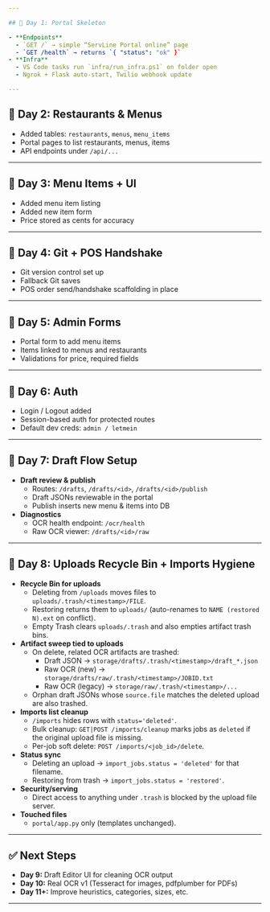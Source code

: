 ```yaml
---

## 🚀 Day 1: Portal Skeleton

- **Endpoints**
  - `GET /` → simple “ServLine Portal online” page
  - `GET /health` → returns `{ "status": "ok" }`
- **Infra**
  - VS Code tasks run `infra/run_infra.ps1` on folder open
  - Ngrok + Flask auto-start, Twilio webhook update

---
```


## 🚀 Day 2: Restaurants & Menus

- Added tables: `restaurants`, `menus`, `menu_items`
- Portal pages to list restaurants, menus, items
- API endpoints under `/api/...`

---

## 🚀 Day 3: Menu Items + UI

- Added menu item listing
- Added new item form
- Price stored as cents for accuracy

---

## 🚀 Day 4: Git + POS Handshake

- Git version control set up
- Fallback Git saves
- POS order send/handshake scaffolding in place

---

## 🚀 Day 5: Admin Forms

- Portal form to add menu items
- Items linked to menus and restaurants
- Validations for price, required fields

---

## 🚀 Day 6: Auth

- Login / Logout added
- Session-based auth for protected routes
- Default dev creds: `admin / letmein`

---

## 🚀 Day 7: Draft Flow Setup

- **Draft review & publish**
  - Routes: `/drafts`, `/drafts/<id>`, `/drafts/<id>/publish`
  - Draft JSONs reviewable in the portal
  - Publish inserts new menu & items into DB
- **Diagnostics**
  - OCR health endpoint: `/ocr/health`
  - Raw OCR viewer: `/drafts/<id>/raw`

---

## 🚀 Day 8: Uploads Recycle Bin + Imports Hygiene

- **Recycle Bin for uploads**
  - Deleting from `/uploads` moves files to `uploads/.trash/<timestamp>/FILE`.
  - Restoring returns them to `uploads/` (auto-renames to `NAME (restored N).ext` on conflict).
  - Empty Trash clears `uploads/.trash` and also empties artifact trash bins.
- **Artifact sweep tied to uploads**
  - On delete, related OCR artifacts are trashed:
    - Draft JSON → `storage/drafts/.trash/<timestamp>/draft_*.json`
    - Raw OCR (new) → `storage/drafts/raw/.trash/<timestamp>/JOBID.txt`
    - Raw OCR (legacy) → `storage/raw/.trash/<timestamp>/...`
  - Orphan draft JSONs whose `source.file` matches the deleted upload are also trashed.
- **Imports list cleanup**
  - `/imports` hides rows with `status='deleted'`.
  - Bulk cleanup: `GET|POST /imports/cleanup` marks jobs as `deleted` if the original upload file is missing.
  - Per-job soft delete: `POST /imports/<job_id>/delete`.
- **Status sync**
  - Deleting an upload → `import_jobs.status = 'deleted'` for that filename.
  - Restoring from trash → `import_jobs.status = 'restored'`.
- **Security/serving**
  - Direct access to anything under `.trash` is blocked by the upload file server.
- **Touched files**
  - `portal/app.py` only (templates unchanged).

---

## ✅ Next Steps

- **Day 9:** Draft Editor UI for cleaning OCR output  
- **Day 10:** Real OCR v1 (Tesseract for images, pdfplumber for PDFs)  
- **Day 11+:** Improve heuristics, categories, sizes, etc.

---
